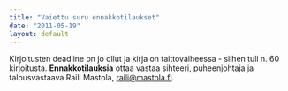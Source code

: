 ```yaml
---
title: "Vaiettu suru ennakkotilaukset"
date: "2011-05-19"
layout: default
---
```


Kirjoitusten deadline on jo ollut ja kirja on taittovaiheessa - siihen tuli n. 60 kirjoitusta. **Ennakkotilauksia** ottaa vastaa sihteeri, puheenjohtaja ja talousvastaava Raili Mastola, [raili@mastola.fi](mailto:raili@mastola.fi).
